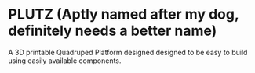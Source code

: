 # PLUTZ (Aptly named after my dog, definitely needs a better name)
A 3D printable Quadruped Platform designed designed to be easy to build using easily available components.
